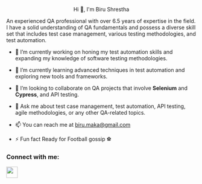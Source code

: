 <p align="center">
Hi 👋, I'm Biru Shrestha
</p>

An experienced QA professional with over 6.5 years of expertise in the field. I have a solid understanding of QA fundamentals and possess a diverse skill set that includes test case management, various testing methodologies, and test automation.

- 🔭 I’m currently working on honing my test automation skills and expanding my knowledge of software testing methodologies.
  
- 🌱 I’m currently learning advanced techniques in test automation and exploring new tools and frameworks.
  
- 👯 I’m looking to collaborate on QA projects that involve **Selenium** and **Cypress**, and API testing.
  
- 💬 Ask me about test case management, test automation, API testing, agile methodologies, or any other QA-related topics.
  
- 📫 You can reach me at biru.maka@gmail.com
  
- ⚡ Fun fact Ready for Football gossip ⚽
  
<!--
**birushrestha24/birushrestha24** is a ✨ _special_ ✨ repository because its `README.md` (this file) appears on your GitHub profile.

Here are some ideas to get you started:

-->

### Connect with me:
<a href="https://www.linkedin.com/in/birushrestha/" target="blank"><img align="center" src="https://cdn1.iconfinder.com/data/icons/logotypes/32/circle-linkedin-1024.png" height="30" /></a>

